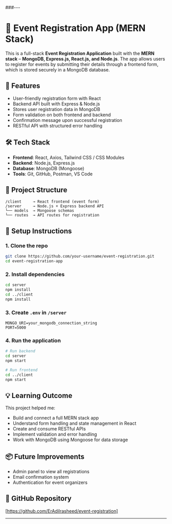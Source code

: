 ###---

# 📝 Event Registration App (MERN Stack)

This is a full-stack **Event Registration Application** built with the **MERN stack** – **MongoDB, Express.js, React.js, and Node.js**. The app allows users to register for events by submitting their details through a frontend form, which is stored securely in a MongoDB database.

## 🚀 Features

* User-friendly registration form with React
* Backend API built with Express & Node.js
* Stores user registration data in MongoDB
* Form validation on both frontend and backend
* Confirmation message upon successful registration
* RESTful API with structured error handling

## 🛠️ Tech Stack

* **Frontend**: React, Axios, Tailwind CSS / CSS Modules
* **Backend**: Node.js, Express.js
* **Database**: MongoDB (Mongoose)
* **Tools**: Git, GitHub, Postman, VS Code

## 📁 Project Structure

```
/client     → React frontend (event form)
/server     → Node.js + Express backend API
└── models  → Mongoose schemas
└── routes  → API routes for registration
```

## 🔧 Setup Instructions

### 1. Clone the repo

```bash
git clone https://github.com/your-username/event-registration.git
cd event-registration-app
```

### 2. Install dependencies

```bash
cd server
npm install
cd ../client
npm install
```

### 3. Create `.env` in `/server`

```
MONGO_URI=your_mongodb_connection_string
PORT=5000
```

### 4. Run the application

```bash
# Run backend
cd server
npm start

# Run frontend
cd ../client
npm start
```

## 💡 Learning Outcome

This project helped me:

* Build and connect a full MERN stack app
* Understand form handling and state management in React
* Create and consume RESTful APIs
* Implement validation and error handling
* Work with MongoDB using Mongoose for data storage

## 📦 Future Improvements

* Admin panel to view all registrations
* Email confirmation system
* Authentication for event organizers

## 🔗 GitHub Repository

[https://github.com/ErAdilrasheed/event-registration]

---
